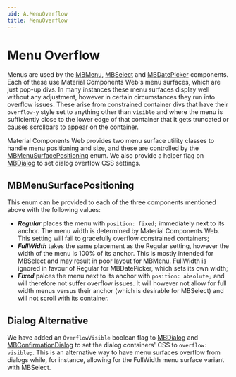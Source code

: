 ```yaml
---
uid: A.MenuOverflow
title: MenuOverflow
---
```

# Menu Overflow

Menus are used by the [MBMenu](xref:C.MBMenu), [MBSelect](xref:C.MBSelect) and [MBDatePicker](xref:C.MBDatePicker) components. Each of these use Material Components Web's menu surfaces, which are just pop-up divs. In many instances
these menu surfaces display well without any adjustment, however in certain circumstances they run into overflow issues. These arise from constrained container divs
that have their `overflow-y` style set to anything other than `visible` and where the menu is sufficiently close to the lower edge of that container that it gets truncated
or causes scrollbars to appear on the container.

Material Components Web provides two menu surface utility classes to handle menu positioning and size, and these are controlled by the [MBMenuSurfacePositioning](xref:Material.Blazor.MBMenuSurfacePositioning)
enum. We also provide a helper flag on [MBDialog](xref:C.MBDialog) to set dialog overflow CSS settings.

## MBMenuSurfacePositioning

This enum can be provided to each of the three components mentioned above with the following values:

- _**Regular**_ places the menu with `position: fixed;` immediately next to its anchor. The menu width is determined by Material Components Web. This setting will fail to gracefully overflow constrained containers;
- _**FullWidth**_ takes the same placement as the Regular setting, however the width of the menu is 100% of its anchor. This is mostly intended for MBSelect and may result in poor layout for MBMenu. FullWidth is ignored in favour of Regular for MBDatePicker, which sets its own width;
- _**Fixed**_ palces the menu next to its anchor with `position: absolute;` and will therefore not suffer overflow issues. It will however not allow for full width menus versus their anchor (which is desirable for MBSelect) and will not scroll with its container.

## Dialog Alternative

We have added an `OverflowVisible` boolean flag to [MBDialog](xref:C.MBDialog) and [MBConfirmationDialog](xref:C.MBConfirmationDialog) to set the dialog containers' CSS to `overflow: visible;`. This is
an alternative way to have menu surfaces overflow from dialogs while, for instance, allowing for the FullWidth menu surface variant with MBSelect.